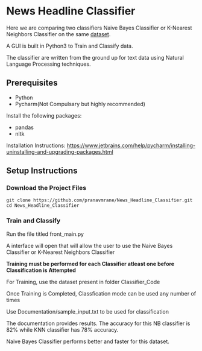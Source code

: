 # News Headline Classifier

Here we are comparing two classifiers Naive Bayes Classifier or K-Nearest Neighbors Classifier on the same [dataset](https://archive.ics.uci.edu/ml/machine-learning-databases/00359/).

A GUI is built in Python3 to Train and Classify data.

The classifier are written from the ground up for text data using Natural Language Processing techniques.

## Prerequisites

* Python
* Pycharm(Not Compulsary but highly recommended)

Install the following packages:

* pandas
* nltk

Installation Instructions: https://www.jetbrains.com/help/pycharm/installing-uninstalling-and-upgrading-packages.html

## Setup Instructions

### Download the Project Files
```
git clone https://github.com/pranavmrane/News_Headline_Classifier.git
cd News_Headline_Classifier
```

### Train and Classify

Run the file titled front_main.py

A interface will open that will allow the user to use the Naive Bayes Classifier or K-Nearest Neighbors Classifier

**Training must be performed for each Classifier atleast one before Classification is Attempted**

For Training, use the dataset present in folder Classifier_Code

Once Training is Completed, Classfication mode can be used any number of times

Use Documentation/sample_input.txt to be used for classification

The documentation provides results. The accuracy for this NB classifier is 82% while KNN classifier has 78% accuracy.

Naive Bayes Classifier performs better and faster for this dataset.
